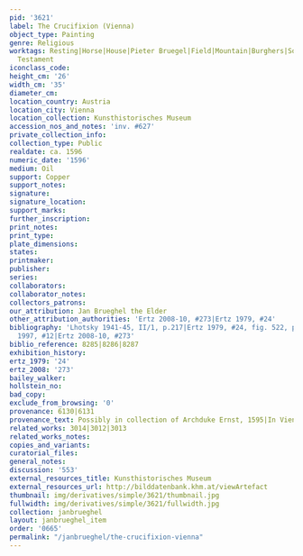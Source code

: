 ```yaml
---
pid: '3621'
label: The Crucifixion (Vienna)
object_type: Painting
genre: Religious
worktags: Resting|Horse|House|Pieter Bruegel|Field|Mountain|Burghers|Soldiers|Christ|New
  Testament
iconclass_code:
height_cm: '26'
width_cm: '35'
diameter_cm:
location_country: Austria
location_city: Vienna
location_collection: Kunsthistorisches Museum
accession_nos_and_notes: 'inv. #627'
private_collection_info:
collection_type: Public
realdate: ca. 1596
numeric_date: '1596'
medium: Oil
support: Copper
support_notes:
signature:
signature_location:
support_marks:
further_inscription:
print_notes:
print_type:
plate_dimensions:
states:
printmaker:
publisher:
series:
collaborators:
collaborator_notes:
collectors_patrons:
our_attribution: Jan Brueghel the Elder
other_attribution_authorities: 'Ertz 2008-10, #273|Ertz 1979, #24'
bibliography: 'Lhotsky 1941-45, II/1, p.217|Ertz 1979, #24, fig. 522, p. 115, 433|Essen
  1997, #12|Ertz 2008-10, #273'
biblio_reference: 8285|8286|8287
exhibition_history:
ertz_1979: '24'
ertz_2008: '273'
bailey_walker:
hollstein_no:
bad_copy:
exclude_from_browsing: '0'
provenance: 6130|6131
provenance_text: Possibly in collection of Archduke Ernst, 1595|In Vienna, 1619
related_works: 3014|3012|3013
related_works_notes:
copies_and_variants:
curatorial_files:
general_notes:
discussion: '553'
external_resources_title: Kunsthistorisches Museum
external_resources_url: http://bilddatenbank.khm.at/viewArtefact
thumbnail: img/derivatives/simple/3621/thumbnail.jpg
fullwidth: img/derivatives/simple/3621/fullwidth.jpg
collection: janbrueghel
layout: janbrueghel_item
order: '0665'
permalink: "/janbrueghel/the-crucifixion-vienna"
---
```

